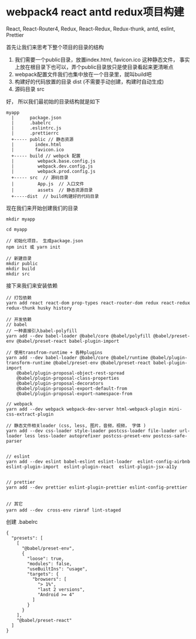 # webpack4 react antd redux项目构建

React, React-Router4, Redux, React-Redux, Redux-thunk, antd, eslint, Prettier

首先让我们来思考下整个项目的目录的结构

1. 我们需要一个public目录，放置index.html, favicon.ico 这种静态文件， 事实上放在根目录下也可以，弄个public目录放只是使目录看起来更清晰点
2. webpack配置文件我们也集中放在一个目录里，就叫build吧
3. 构建好的代码放置的目录 dist (不需要手动创建，构建时自动生成)
4. 源码目录 src

好， 所以我们最初始的目录结构就是如下

```
myapp
  |      package.json
  |      .babelrc
  |      .eslintrc.js
  |      .prettierrc
  +----- public // 静态资源
  |        index.html
  |        favicon.ico
  +----- build // webpck 配置
  |         webpack.base.config.js
  |         webpack.dev.config.js
  |         webpack.prod.config.js
  +----- src  // 源码目录
  |         App.js  // 入口文件
  |         assets  // 静态资源目录
  +-----dist  // build构建好的代码目录
```

现在我们来开始创建我们的目录

```
mkdir myapp

cd myapp

// 初始化项目， 生成package.json
npm init 或 yarn init

// 新建目录
mkdir public
mkdir build
mkdir src

```

接下来我们来安装依赖
```
// 打包依赖
yarn add react react-dom prop-types react-router-dom redux react-redux redux-thunk husky history

// 开发依赖
// babel
// 一种直接引入babel-polyfill
yarn add --dev babel-loader @babel/core @babel/polyfill @babel/preset-env @babel/preset-react babel-plugin-import

// 使用transfrom-runtime + 各种plugins
yarn add --dev babel-loader @babel/core @babel/runtime @babel/plugin-transform-runtime @babel/preset-env @babel/preset-react babel-plugin-import
	@babel/plugin-proposal-object-rest-spread 
	@babel/plugin-proposal-class-properties 	
	@babel/plugin-proposal-decorators 
	@babel/plugin-proposal-export-default-from 
	@babel/plugin-proposal-export-namespace-from

// webpack
yarn add --dev webpack webpack-dev-server html-webpack-plugin mini-css-extract-plugin 

// 静态文件相关loader (css, less, 图片，音频，视频， 字体 )
yarn add --dev css-loader style-loader postcss-loader file-loader url-loader less less-loader autoprefixer postcss-preset-env postcss-safe-parser


// eslint
yarn add --dev eslint babel-eslint eslint-loader  eslint-config-airbnb  eslint-plugin-import  eslint-plugin-react  eslint-plugin-jsx-a11y


// prettier
yarn add --dev prettier eslint-plugin-prettier eslint-config-prettier


// 其它
yarn add --dev　cross-env rimraf lint-staged

```




创建 .babelrc 

```
{
  "presets": [
    [
      "@babel/preset-env",
      {
        "loose": true,
        "modules": false,
        "useBuiltIns": "usage",
        "targets": {
          "browsers": [
            "> 1%",
            "last 2 versions",
            "Android >= 4"
          ]
        }
      }
    ],
    "@babel/preset-react"
  ]
}
```